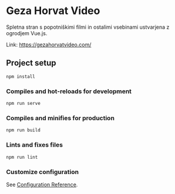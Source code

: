 # Geza Horvat Video
Spletna stran s popotniškimi filmi in ostalimi vsebinami ustvarjena z ogrodjem Vue.js.

Link: https://gezahorvatvideo.com/

## Project setup
```
npm install
```

### Compiles and hot-reloads for development
```
npm run serve
```

### Compiles and minifies for production
```
npm run build
```

### Lints and fixes files
```
npm run lint
```

### Customize configuration
See [Configuration Reference](https://cli.vuejs.org/config/).
